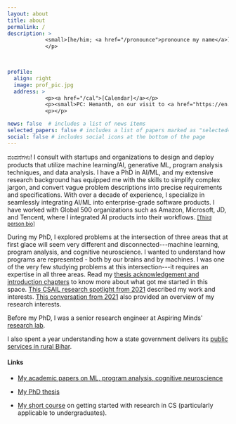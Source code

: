 ```yaml
---
layout: about
title: about
permalink: /
description: >
            <small>[he/him; <a href="/pronounce">pronounce my name</a>]</small>
            </p>
            


profile:
  align: right
  image: prof_pic.jpg
  address: >
            <p><a href="/cal">[Calendar]</a></p>
            <p><small>PC: Hemanth, on our visit to <a href="https://en.wikipedia.org/wiki/Kuppalli">Kuppalli</a>. December 2019.</small></p>
            <p></p>

news: false  # includes a list of news items
selected_papers: false # includes a list of papers marked as "selected={true}"
social: false # includes social icons at the bottom of the page
---
```


<p>ವಂದನೆಗಳು! I consult with startups and organizations to design and deploy products that utilize machine learning/AI, generative ML, program analysis techniques, and data analysis. I have a PhD in AI/ML, and my extensive research background has equipped me with the skills to simplify complex jargon, and convert vague problem descriptions into precise requirements and specifications. With over a decade of experience, I specialize in seamlessly integrating AI/ML into enterprise-grade software products. I have worked with Global 500 organizations such as Amazon, Microsoft, JD, and Tencent, where I integrated AI products into their workflows. <small><a href="https://shashank-srikant.github.io/bio.txt">[Third person bio]</a></small>
</p>

<p>
During my PhD, I explored problems at the intersection of three areas that at first glace will seem very different and disconnected---machine learning, program analysis, and cognitive neuroscience. I wanted to understand how programs are represented - both by our brains and by machines. I was one of the very few studying problems at this intersection---it requires an expertise in all three areas. Read my <a href="https://shashank-srikant.github.io/assets/pdf/srikant-shash-phd-eecs-2023-thesis-ack-intro.pdf">thesis acknowledgement and introduction chapters</a> to know more about what got me started in this space.  
<a href="https://cap.csail.mit.edu/engage/spotlights/shashank-srikant">This CSAIL research spotlight from 2021</a> described my work and interests.  <a href="https://www.youtube.com/watch?v=3tuhyQR2L0I">This conversation from 2021</a> also provided an overview of my research interests.
</p>

<p>Before my PhD, I was a senior research engineer at Aspiring Minds' <a href="http://research.aspiringminds.com">research lab</a>.

I also spent a year understanding how a state government delivers its <a href="http://sevasetu.org/">public services in rural Bihar</a>.</p>

#### Links

- <p> <a href="https://shashank-srikant.github.io/tag/papers/">My academic papers on ML, program analysis, cognitive neuroscience</a></p>

- <p><a href="https://shashank-srikant.github.io/notes/thesis/">My PhD thesis</a></p>

- <p><a href="https://shashank-srikant.github.io/notes/aspiring-academics/">My short course</a> on getting started with research in CS (particularly applicable to undergraduates).</p>
